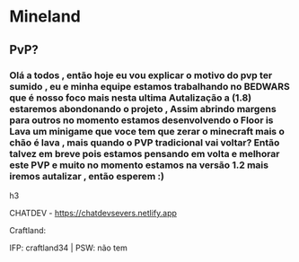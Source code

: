 <h1>Mineland</h1>
<h2>PvP?</h2>
<h3>Olá a todos , então hoje eu vou explicar o motivo
do pvp ter sumido , eu e minha equipe estamos trabalhando
no BEDWARS que é nosso foco mais nesta ultima Autalização
a (1.8) estaremos abondonando o projeto , Assim abrindo margens para outros
no momento estamos desenvolvendo o Floor is Lava um minigame que voce tem que zerar
o minecraft mais o chão é lava , mais quando o PVP tradicional vai voltar?
Então talvez em breve pois estamos pensando em volta e melhorar este PVP e muito
no momento estamos na versão 1.2 mais iremos autalizar , então esperem :) </h3>h3

CHATDEV - https://chatdevsevers.netlify.app

Craftland:

IFP: craftland34 | PSW: não tem

